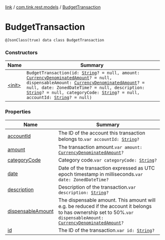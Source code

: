 [link](../../index.md) / [com.tink.rest.models](../index.md) / [BudgetTransaction](./index.md)

# BudgetTransaction

`@JsonClass(true) data class BudgetTransaction`

### Constructors

| Name | Summary |
|---|---|
| [&lt;init&gt;](-init-.md) | `BudgetTransaction(id: `[`String`](https://kotlinlang.org/api/latest/jvm/stdlib/kotlin/-string/index.html)`? = null, amount: `[`CurrencyDenominatedAmount`](../-currency-denominated-amount/index.md)`? = null, dispensableAmount: `[`CurrencyDenominatedAmount`](../-currency-denominated-amount/index.md)`? = null, date: ZonedDateTime? = null, description: `[`String`](https://kotlinlang.org/api/latest/jvm/stdlib/kotlin/-string/index.html)`? = null, categoryCode: `[`String`](https://kotlinlang.org/api/latest/jvm/stdlib/kotlin/-string/index.html)`? = null, accountId: `[`String`](https://kotlinlang.org/api/latest/jvm/stdlib/kotlin/-string/index.html)`? = null)` |

### Properties

| Name | Summary |
|---|---|
| [accountId](account-id.md) | The ID of the account this transaction belongs to.`var accountId: `[`String`](https://kotlinlang.org/api/latest/jvm/stdlib/kotlin/-string/index.html)`?` |
| [amount](amount.md) | The transaction amount.`var amount: `[`CurrencyDenominatedAmount`](../-currency-denominated-amount/index.md)`?` |
| [categoryCode](category-code.md) | Category code.`var categoryCode: `[`String`](https://kotlinlang.org/api/latest/jvm/stdlib/kotlin/-string/index.html)`?` |
| [date](date.md) | Date of the transaction expressed as UTC epoch timestamp in milliseconds.`var date: ZonedDateTime?` |
| [description](description.md) | Description of the transaction.`var description: `[`String`](https://kotlinlang.org/api/latest/jvm/stdlib/kotlin/-string/index.html)`?` |
| [dispensableAmount](dispensable-amount.md) | The dispensable amount. This amount will e.g. be reduced if the account it belongs to has ownership set to 50%.`var dispensableAmount: `[`CurrencyDenominatedAmount`](../-currency-denominated-amount/index.md)`?` |
| [id](id.md) | The ID of the transaction.`var id: `[`String`](https://kotlinlang.org/api/latest/jvm/stdlib/kotlin/-string/index.html)`?` |
